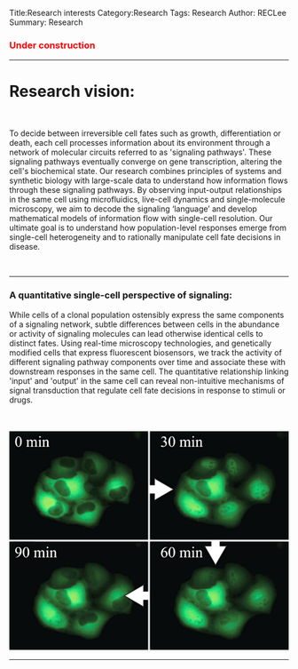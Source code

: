 Title:Research interests
Category:Research
Tags: Research
Author: RECLee
Summary: Research
<div class="content-section-b">
<div class="container">
<h3><font color="red">Under construction</font></h3>
<hr class="intro-divider">
<h1 class="section-heading">Research vision:</h1>
<br>
<p class="lead"> To decide between irreversible cell fates such as growth, differentiation or death, each cell processes information about its environment through a network of molecular circuits referred to as 'signaling pathways'. These signaling pathways eventually converge on gene transcription, altering the cell's biochemical state. Our research combines principles of systems and synthetic biology with large-scale data to understand how information flows through these signaling pathways. By observing input-output relationships in the same cell using microfluidics, live-cell dynamics and single-molecule microscopy, we aim to decode the signaling ‘language’ and develop mathematical models of information flow with single-cell resolution. Our ultimate goal is to understand how population-level responses emerge from single-cell heterogeneity and to rationally manipulate cell fate decisions in disease. </p>
<br>
<hr class="intro-divider">
<div class="row">
<div class="col-lg-8 col-sm-6">
<h3>A quantitative single-cell perspective of signaling:</h3>
<p class="lead">
While cells of a clonal population ostensibly express the same components of a signaling network, subtle differences between cells in the abundance or activity of signaling molecules can lead otherwise identical cells to distinct fates. Using real-time microscopy technologies, and genetically modified cells that express fluorescent biosensors, we track the activity of different signaling pathway components over time and associate these with downstream responses in the same cell. The quantitative relationship linking 'input' and 'output' in the same cell can reveal non-intuitive mechanisms of signal transduction that regulate cell fate decisions in response to stimuli or drugs. 
<br>
</p>
</div>
<div class="col-lg-4  col-sm-6">
<br>
<br>
<img class="img-responsive" src="../images/Dynamics.png" alt="" />
</div>
</div>
<hr class="intro-divider">
</div>
</div>
